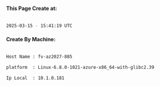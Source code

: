 
   
#### This Page Create at:

```bash

2025-03-15 - 15:41:19 UTC

```

#### Create By Machine:

```bash

Host Name : fv-az2027-885

platform  : Linux-6.8.0-1021-azure-x86_64-with-glibc2.39

Ip Local  : 10.1.0.181

```

